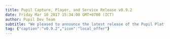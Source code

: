 ```yaml
--- 
title: Pupil Capture, Player, and Service Release v0.9.2 
date: Friday Mar 10 2017 15:34:00 GMT+0700 (ICT) 
author: Pupil Dev Team 
subtitle: "We pleased to announce the latest release of the Pupil Platform v0.9.2..."
tag: {"caption":"v0.9.2","icon":"local_offer"} 
---
```


<script src="//cdn.rawgit.com/showdownjs/showdown/1.3.0/dist/showdown.min.js"></script>
<script type="text/javascript">
document.addEventListener("DOMContentLoaded", function(event) { 
  $(document).ready(function() {
    $.ajax({
      type: 'GET',
      url: "https://api.github.com/repos/pupil-labs/pupil/releases/tags/v0.9.2",
      dataType: "jsonp",
      success: function(data, textStatus,jaXHR){
        var converter = new showdown.Converter();
        var text = data.data.body;
        var html = converter.makeHtml(text);
        html += '<a href="https://github.com/pupil-labs/pupil/releases/tag/v0.9.2">Download v0.9.2</a>'  
        $('section[class~="content"]').html(html);
      }
    });
  });
});
</script>
